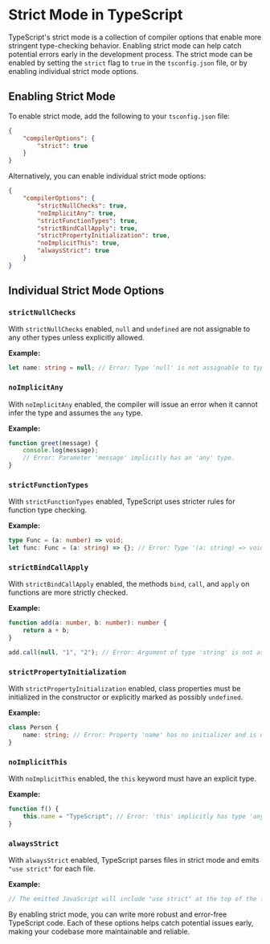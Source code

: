 # Strict Mode in TypeScript

TypeScript's strict mode is a collection of compiler options that enable more stringent type-checking behavior. Enabling strict mode can help catch potential errors early in the development process. The strict mode can be enabled by setting the `strict` flag to `true` in the `tsconfig.json` file, or by enabling individual strict mode options.

## Enabling Strict Mode

To enable strict mode, add the following to your `tsconfig.json` file:

```json
{
    "compilerOptions": {
        "strict": true
    }
}
```

Alternatively, you can enable individual strict mode options:

```json
{
    "compilerOptions": {
        "strictNullChecks": true,
        "noImplicitAny": true,
        "strictFunctionTypes": true,
        "strictBindCallApply": true,
        "strictPropertyInitialization": true,
        "noImplicitThis": true,
        "alwaysStrict": true
    }
}
```

## Individual Strict Mode Options

### `strictNullChecks`

With `strictNullChecks` enabled, `null` and `undefined` are not assignable to any other types unless explicitly allowed.

**Example:**

```typescript
let name: string = null; // Error: Type 'null' is not assignable to type 'string'.
```

### `noImplicitAny`

With `noImplicitAny` enabled, the compiler will issue an error when it cannot infer the type and assumes the `any` type.

**Example:**

```typescript
function greet(message) {
    console.log(message);
    // Error: Parameter 'message' implicitly has an 'any' type.
}
```

### `strictFunctionTypes`

With `strictFunctionTypes` enabled, TypeScript uses stricter rules for function type checking.

**Example:**

```typescript
type Func = (a: number) => void;
let func: Func = (a: string) => {}; // Error: Type '(a: string) => void' is not assignable to type 'Func'.
```

### `strictBindCallApply`

With `strictBindCallApply` enabled, the methods `bind`, `call`, and `apply` on functions are more strictly checked.

**Example:**

```typescript
function add(a: number, b: number): number {
    return a + b;
}

add.call(null, "1", "2"); // Error: Argument of type 'string' is not assignable to parameter of type 'number'.
```

### `strictPropertyInitialization`

With `strictPropertyInitialization` enabled, class properties must be initialized in the constructor or explicitly marked as possibly `undefined`.

**Example:**

```typescript
class Person {
    name: string; // Error: Property 'name' has no initializer and is not definitely assigned in the constructor.
}
```

### `noImplicitThis`

With `noImplicitThis` enabled, the `this` keyword must have an explicit type.

**Example:**

```typescript
function f() {
    this.name = "TypeScript"; // Error: 'this' implicitly has type 'any' because it does not have a type annotation.
}
```

### `alwaysStrict`

With `alwaysStrict` enabled, TypeScript parses files in strict mode and emits `"use strict"` for each file.

**Example:**

```typescript
// The emitted JavaScript will include "use strict" at the top of the file.
```

By enabling strict mode, you can write more robust and error-free TypeScript code. Each of these options helps catch potential issues early, making your codebase more maintainable and reliable.